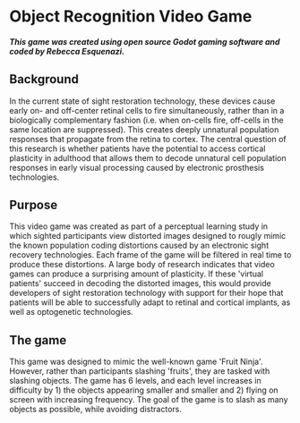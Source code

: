 # Object Recognition Video Game
##### This game was created using open source Godot  gaming software and coded by Rebecca Esquenazi. 

## Background
In the current state of sight restoration technology, these devices cause early on- and off-center retinal cells to fire simultaneously, rather than in a biologically complementary fashion (i.e. when on-cells fire, off-cells in the same location are suppressed). This creates deeply unnatural population responses that propagate from the retina to cortex. The central question of this research is whether patients have the potential to access cortical plasticity in adulthood that allows them to decode unnatural cell population responses in early visual processing caused by electronic prosthesis technologies. 

## Purpose
This video game was created as part of a perceptual learning study in which sighted participants view distorted images designed to rougly mimic the known population coding distortions caused by an electronic sight recovery technologies. Each frame of the game will be filtered in real time to produce these distortions. A large body of research indicates that video games can produce a surprising amount of plasticity. If these 'virtual patients' succeed in decoding the distorted images, this would provide developers of sight restoration technology with support for their hope that patients will be able to successfully adapt to retinal and cortical implants, as well as optogenetic technologies.

## The game
This game was designed to mimic the well-known game 'Fruit Ninja'. However, rather than participants slashing 'fruits', they are tasked with slashing objects. The game has 6 levels, and each level increases in difficulty by 1) the objects appearing smaller and smaller and 2) flying on screen with increasing frequency. The goal of the game is to slash as many objects as possible, while avoiding distractors. 
